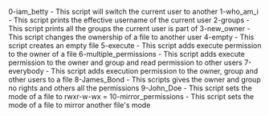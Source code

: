 0-iam_betty - This script will switch the current user to another
1-who_am_i - This script prints the effective username of the current user
2-groups - This script prints all the groups the current user is part of
3-new_owner - This script changes the ownership of a file to another user
4-empty - This script creates an empty file
5-execute - This script adds execute permission to the owner of a file
6-multiple_permissions - This script adds execute permission to the owner and group and read permission to other users
7-everybody - This script adds execution permission to the owner, group and other users to a file
8-James_Bond - This scripts gives the owner and group no rights and others all the permissions
9-John_Doe - This script sets the mode of a file to rwxr-w-wx
= 10-mirror_permissions - This script sets the mode of a file to mirror another file's mode
